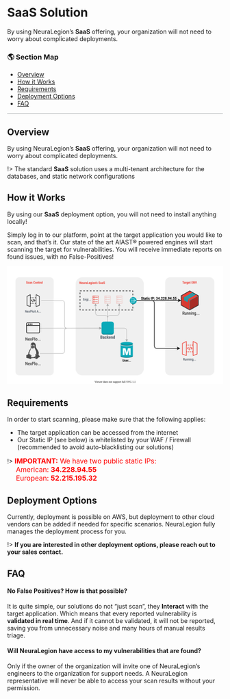 # SaaS Solution
By using NeuraLegion’s **SaaS** offering, your organization will not need to worry about complicated deployments.

### 🌎 Section Map <!-- {docsify-ignore} -->
- [Overview](#overview)
- [How it Works](#how-it-works)
- [Requirements](#requirements)
- [Deployment Options](#deployment-options)
- [FAQ](#faq)

<hr style="height:2px;background-color:#d1d3d4">

## Overview
By using NeuraLegion’s **SaaS** offering, your organization will not need to worry about complicated deployments.

!> The standard **SaaS** solution uses a multi-tenant architecture for the databases, and static network configurations

## How it Works
By using our **SaaS** deployment option, you will not need to install anything locally!

Simply log in to our platform, point at the target application you would like to scan, and that’s it. Our state of the art AIAST® powered engines will start scanning the target for vulnerabilities. You will receive immediate reports on found issues, with no False-Positives!

![standard-saas-architecture](media/standard-saas-architecture.svg ':size=45%')

## Requirements
In order to start scanning, please make sure that the following applies:
- The target application can be accessed from the internet
- Our Static IP (see below) is whitelisted by your WAF / Firewall (recommended to avoid auto-blacklisting our solutions)

!> <font color="red" size="3"><b>IMPORTANT:</b> We have two public static IPs:
<br>
&emsp; American: <b>34.228.94.55</b>
<br>
&emsp; European: <b>52.215.195.32</b></font>

## Deployment Options
Currently, deployment is possible on AWS, but deployment to other cloud vendors can be added if needed for specific scenarios. NeuraLegion fully manages the deployment process for you.

!> **If you are interested in other deployment options, please reach out to your sales contact.**

## FAQ
#### No False Positives? How is that possible? <!-- {docsify-ignore} -->
It is quite simple, our solutions do not “just scan”, they **Interact** with the target application. Which means that every reported vulnerability is **validated in real time**. And if it cannot be validated, it will not be reported, saving you from unnecessary noise and many hours of manual results triage.

#### Will NeuraLegion have access to my vulnerabilities that are found? <!-- {docsify-ignore} -->
Only if the owner of the organization will invite one of NeuraLegion’s engineers to the organization for support needs. A NeuraLegion representative will never be able to access your scan results without your permission.
